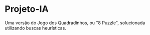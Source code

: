 # Projeto-IA
Uma versão do Jogo dos Quadradinhos, ou "8 Puzzle", solucionada utilizando buscas heurísticas.
